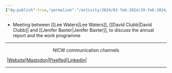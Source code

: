 ```yaml
---
{"dg-publish":true,"permalink":"/activity/2024/02-feb-2024/19-feb-2024/"}
---
```


- Meeting between [[Lee Waters\|Lee Waters]], [[David Clubb\|David Clubb]] and [[Jenifer Baxter\|Jenifer Baxter]], to discuss the annual report and the work programme

***
<p style="text-align: center;">NICW communication channels</p>

󠁧 |[Website](https://nationalinfrastructurecommission.wales)|[Mastodon](https://toot.wales/@NICW)|[Pixelfed](https://pix.toot.wales/NICW)|[Linkedin](https://www.linkedin.com/company/26268509/)|
***
